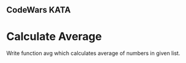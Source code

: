 ## CodeWars KATA
# Calculate Average

Write function avg which calculates average of numbers in given list.